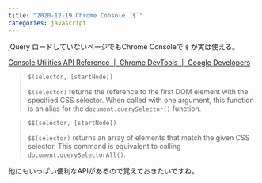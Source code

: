 ```yaml
---
title: "2020-12-19 Chrome Console `$`"
categories: javascript
---
```


jQuery ロードしていないページでもChrome Consoleで `$` が実は使える。

[Console Utilities API Reference  \|  Chrome DevTools  \|  Google Developers](https://developers.google.com/web/tools/chrome-devtools/console/utilities)

> `$(selector, [startNode])`
>
> `$(selector)` returns the reference to the first DOM element with the specified CSS selector. When called with one argument, this function is an alias for the `document.querySelector()` function.

> `$$(selector, [startNode])`
>
> `$$(selector)` returns an array of elements that match the given CSS selector. This command is equivalent to calling `document.querySelectorAll()`.

他にもいっぱい便利なAPIがあるので覚えておきたいですね。
